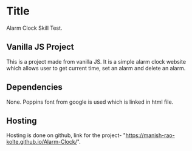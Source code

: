 # Title

Alarm Clock Skill Test.

## Vanilla JS Project

This is a project made from vanilla JS. It is a simple alarm clock website which allows user to get current time, set an alarm and delete an alarm.

## Dependencies

None. Poppins font from google is used which is linked in html file.

## Hosting

Hosting is done on github, link for the project- "https://manish-rao-kolte.github.io/Alarm-Clock/".
